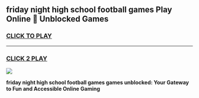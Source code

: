 
## friday night high school football games Play Online 👋 Unblocked Games
<h3>
<a href="https://news.freeplayer.one?title=friday_night_high_school_football_games&ref=17GH">CLICK TO PLAY</a></h3>
<hr>

<h3>
<a href="https://news.freeplayer.one?title=friday_night_high_school_football_games&ref=17GH">CLICK 2 PLAY</a>
  
</h3>

<a href="https://news.freeplayer.one?title=friday_night_high_school_football_games&ref=17GH/"><img src="https://clearcache.store/games.png"></a>


**friday night high school football games games unblocked: Your Gateway to Fun and Accessible Online Gaming**

